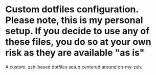 # Custom dotfiles configuration. Please note, this is my personal setup. If you decide to use any of these files, you do so at your own risk as they are available "as is"

A custom, zsh-based dotfiles setup centered around oh-my-zsh.
